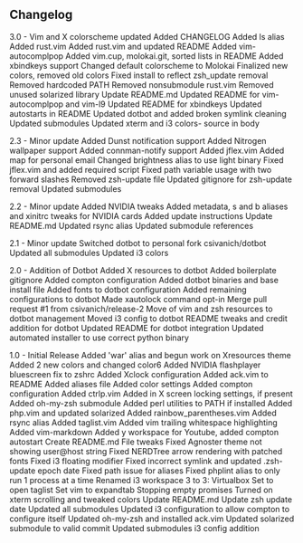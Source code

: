 Changelog
-----
3.0 - Vim and X colorscheme updated
Added CHANGELOG
Added ls alias
Added rust.vim
Added rust.vim and updated README
Added vim-autocomplpop
Added vim.cup, molokai.git, sorted lists in README
Added xbindkeys support
Changed default colorscheme to Molokai
Finalized new colors, removed old colors
Fixed install to reflect zsh_update removal
Removed hardcoded PATH
Removed nonsubmodule rust.vim
Removed unused solarized library
Update README.md
Updated README for vim-autocomplpop and vim-l9
Updated README for xbindkeys
Updated autostarts in README
Updated dotbot and added broken symlink cleaning
Updated submodules
Updated xterm and i3 colors- source in body

2.3 - Minor update
Added Dunst notification support
Added Nitrogen wallpaper support
Added connman-notify support
Added jflex.vim
Added map for personal email
Changed brightness alias to use light binary
Fixed jflex.vim and added required script
Fixed path variable usage with two forward slashes
Removed zsh-update file
Updated gitignore for zsh-update removal
Updated submodules

2.2 - Minor update
Added NVIDIA tweaks
Added metadata, s and b aliases and xinitrc tweaks for NVIDIA cards
Added update instructions
Update README.md
Updated rsync alias
Updated submodule references

2.1 - Minor update
Switched dotbot to personal fork csivanich/dotbot
Updated all submodules
Updated i3 colors

2.0 - Addition of Dotbot
Added X resources to dotbot
Added boilerplate gitignore
Added compton configuration
Added dotbot binaries and base install file
Added fonts to dotbot configuration
Added remaining configurations to dotbot
Made xautolock command opt-in
Merge pull request #1 from csivanich/release-2
Move of vim and zsh resources to dotbot management
Moved i3 config to dotbot
README tweaks and credit addition for dotbot
Updated README for dotbot integration
Updated automated installer to use correct python binary

1.0 - Initial Release
Added 'war' alias and begun work on Xresources theme
Added 2 new colors and changed color6
Added NVIDIA flashplayer bluescreen fix to zshrc
Added Xclock configuration
Added ack.vim to README
Added aliases file
Added color settings
Added compton configuration
Added ctrlp.vim
Added in X screen locking settings, if present
Added oh-my-zsh submodule
Added perl utilities to PATH if installed
Added php.vim and updated solarized
Added rainbow_parentheses.vim
Added rsync alias
Added taglist.vim
Added vim trailing whitespace highlighting
Added vim-markdown
Added y workspace for Youtube, added compton autostart
Create README.md
File tweaks
Fixed Agnoster theme not showing user@host string
Fixed NERDTree arrow rendering with patched fonts
Fixed i3 floating modifier
Fixed incorrect symlink and updated .zsh-update epoch date
Fixed path issue for aliases
Fixed phplint alias to only run 1 process at a time
Renamed i3 workspace 3 to 3: Virtualbox
Set <TAB> to open taglist
Set vim to expandtab
Stopping empty promises
Turned on xterm scrolling and tweaked colors
Update README.md
Update zsh update date
Updated all submodules
Updated i3 configuration to allow compton to configure itself
Updated oh-my-zsh and installed ack.vim
Updated solarized submodule to valid commit
Updated submodules
i3 config addition
